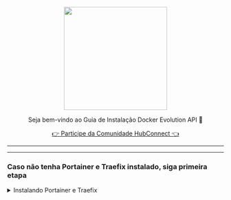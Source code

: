 <p align="center">
<img src="https://cwmkt.com.br/wp-content/uploads/2024/04/logo_github.png" width="240" />
<p align="center">Seja bem-vindo ao Guia de Instalação Docker Evolution API 🚀</p>
</p>
  
<p align="center"> 
<a href="https://hubconnect.top" target="_blank">👉 Participe da Comunidade HubConnect 👈</a>
</p>

<hr />
<hr />

### Caso não tenha Portainer e Traefix instalado, siga primeira etapa

<details>
<summary>Instalando Portainer e Traefix</summary>

### Caso não tenha Portainer e Traefix instalado, siga primeira etapa

<details>
<summary>Instalando Portainer e Traefix</summary>

### Atualizando Dependências

Atualize os repositórios do Ubuntu executando o seguinte comando:

```bash
sudo apt update && apt upgrade -y
```

----------------------------------------------------------------------------

**Instale o Docker em sua VPS**

```bash
sudo apt install docker.io -y
```

----------------------------------------------------------------------------

**Instalando Portainer**

```bash
docker swarm init
```

```bash
nano traefik.yml
```

```bash
version: "3.8"

services:

  traefik:
    image: traefik:v2.11.0
    command:
      - "--api.dashboard=true"
      - "--providers.docker.swarmMode=true"
      - "--providers.docker.endpoint=unix:///var/run/docker.sock"
      - "--providers.docker.exposedbydefault=false"
      - "--providers.docker.network=ecosystem_network"
      - "--entrypoints.web.address=:80"
      - "--entrypoints.web.http.redirections.entryPoint.to=websecure"
      - "--entrypoints.web.http.redirections.entryPoint.scheme=https"
      - "--entrypoints.web.http.redirections.entrypoint.permanent=true"
      - "--entrypoints.websecure.address=:443"
      - "--certificatesresolvers.letsencryptresolver.acme.httpchallenge=true"
      - "--certificatesresolvers.letsencryptresolver.acme.httpchallenge.entrypoint=web"
      - "--certificatesresolvers.letsencryptresolver.acme.email=contato@seudominio.com.br"
      - "--certificatesresolvers.letsencryptresolver.acme.storage=/etc/traefik/letsencrypt/acme.json"
      - "--log.level=DEBUG"
      - "--log.format=common"
      - "--log.filePath=/var/log/traefik/traefik.log"
      - "--accesslog=true"
      - "--accesslog.filepath=/var/log/traefik/access-log"
    deploy:
      placement:
        constraints:
          - node.role == manager
      labels:
        - "traefik.enable=true"
        - "traefik.http.middlewares.redirect-https.redirectscheme.scheme=https"
        - "traefik.http.middlewares.redirect-https.redirectscheme.permanent=true"
        - "traefik.http.routers.http-catchall.rule=hostregexp(`{host:.+}`)"
        - "traefik.http.routers.http-catchall.entrypoints=web"
        - "traefik.http.routers.http-catchall.middlewares=redirect-https@docker"
        - "traefik.http.routers.http-catchall.priority=1"
    volumes:
      - "/var/run/docker.sock:/var/run/docker.sock:ro"
      - "traefik_certificates_volume:/etc/traefik/letsencrypt"
    ports:
      - target: 80
        published: 80
        mode: host
      - target: 443
        published: 443
        mode: host
    networks:
      - ecosystem_network

volumes:
  traefik_certificates_volume:
    external: true
    name: traefik_certificates_volume

networks:
  ecosystem_network:
    external: true
    name: ecosystem_network
 ```

```bash
nano portainer.yml
```

```bash
version: "3.8"

services:

  agent:
    image: portainer/agent:latest
    volumes:
      - /var/run/docker.sock:/var/run/docker.sock
      - /var/lib/docker/volumes:/var/lib/docker/volumes
    networks:
      - ecosystem_network
    deploy:
      mode: global
      placement:
        constraints: [node.platform.os == linux]

  portainer:
    image: portainer/portainer-ce:latest
    command: -H tcp://tasks.agent:9001 --tlsskipverify
    volumes:
      - portainer_volume:/data
    networks:
      - ecosystem_network
    deploy:
      mode: replicated
      replicas: 1
      placement:
        constraints: [node.role == manager]
      labels:
        - "traefik.enable=true"
        - "traefik.docker.network=ecosystem_network"
        - "traefik.http.routers.portainer.rule=Host(`painel.seudominio.com.br`)"
        - "traefik.http.routers.portainer.entrypoints=websecure"
        - "traefik.http.routers.portainer.priority=1"
        - "traefik.http.routers.portainer.tls.certresolver=letsencryptresolver"
        - "traefik.http.routers.portainer.service=portainer"
        - "traefik.http.services.portainer.loadbalancer.server.port=9000"

networks:
  ecosystem_network:
    external: true
    attachable: true
    name: ecosystem_network

volumes:
  portainer_volume:
    external: true
    name: portainer_volume
```

```bash
docker network create --driver=overlay ecosystem_network
```

```bash
docker stack deploy --prune --resolve-image always -c traefik.yml traefik
```

```bash
docker stack deploy --prune --resolve-image always -c portainer.yml portainer
```

Acesse URL de seu Site e Crie Usuario


</details>

Para instalar o Evolution, Vamos para aba Stacks e depois em add Stack

![image](https://github.com/cwmkt/woofedcrm/assets/91642837/d1e54ab7-5c5f-4c28-902f-27266ed0abb7)

Colocamos o nome da stack (recomendo deixar evolution)


![image](https://github.com/cwmkt/dockerevolution/assets/91642837/ec07266c-d63b-48bc-a658-ccedb4fc3662)


#### Cole a stack do Evolution abaixo no seu portainer:

```bash
version: "3.7"
services:
  evolution_app:
    image: atendai/evolution-api:v1.7.1 # Altere para versão desejada
    command: ["node", "./dist/src/main.js"]
    volumes:
    - evolution_instances:/evolution/instances
    - evolution_store:/evolution/store
    - evolution_views:/evolution/views
    networks:
      - ecosystem_network
    environment:
    - SERVER_URL=https://api.seudominio.com.br 
    - DOCKER_ENV=true
    - LOG_LEVEL=ERROR
    - DEL_INSTANCE=false
    - CONFIG_SESSION_PHONE_CLIENT=NOME_SESSAO_APP
    - CONFIG_SESSION_PHONE_NAME=chrome
    - STORE_MESSAGES=true
    - STORE_MESSAGE_UP=true
    - STORE_CONTACTS=true
    - STORE_CHATS=true
    - CLEAN_STORE_CLEANING_INTERVAL=7200 # seconds === 2h
    - CLEAN_STORE_MESSAGES=true
    - CLEAN_STORE_MESSAGE_UP=true
    - CLEAN_STORE_CONTACTS=true
    - CLEAN_STORE_CHATS=true
    - AUTHENTICATION_TYPE=apikey
    - AUTHENTICATION_API_KEY=f4e9c72e34fd4485aa9e49295f9cbd8d
    - AUTHENTICATION_EXPOSE_IN_FETCH_INSTANCES=true
    - QRCODE_LIMIT=19021
    - QRCODE_COLOR=#81c244
    - WEBHOOK_GLOBAL_ENABLED=false
    - WEBHOOK_GLOBAL_URL=https://URL
    - WEBHOOK_GLOBAL_WEBHOOK_BY_EVENTS=false
    - WEBHOOK_EVENTS_APPLICATION_STARTUP=false
    - WEBHOOK_EVENTS_QRCODE_UPDATED=true
    - WEBHOOK_EVENTS_MESSAGES_SET=false
    - WEBHOOK_EVENTS_MESSAGES_UPSERT=true
    - WEBHOOK_EVENTS_MESSAGES_UPDATE=true
    - WEBHOOK_EVENTS_CONTACTS_SET=true
    - WEBHOOK_EVENTS_CONTACTS_UPSERT=true
    - WEBHOOK_EVENTS_CONTACTS_UPDATE=true
    - WEBHOOK_EVENTS_PRESENCE_UPDATE=true
    - WEBHOOK_EVENTS_CHATS_SET=true
    - WEBHOOK_EVENTS_CHATS_UPSERT=true
    - WEBHOOK_EVENTS_CHATS_UPDATE=true
    - WEBHOOK_EVENTS_CHATS_DELETE=true
    - WEBHOOK_EVENTS_GROUPS_UPSERT=true
    - WEBHOOK_EVENTS_GROUPS_UPDATE=true
    - WEBHOOK_EVENTS_GROUP_PARTICIPANTS_UPDATE=true
    - WEBHOOK_EVENTS_CONNECTION_UPDATE=true
    - REDIS_ENABLED=false
    - REDIS_URI=redis://redis:6379
    deploy:
      mode: replicated
      replicas: 1
      placement:
        constraints:
        - node.role == manager
      labels:
      - traefik.enable=1
      - traefik.http.routers.evolution_app.rule=Host(`api.seudominio.com.br`)
      - traefik.http.routers.evolution_app.entrypoints=websecure
      - traefik.http.routers.evolution_app.priority=1
      - traefik.http.routers.evolution_app.tls.certresolver=letsencryptresolver
      - traefik.http.routers.evolution_app.service=evolution_app
      - traefik.http.services.evolution_app.loadbalancer.server.port=8080
      - traefik.http.services.evolution_app.loadbalancer.passHostHeader=1
volumes:
  evolution_instances:
    external: true
  evolution_store:
    external: true
  evolution_views:
    external: true

networks:
  ecosystem_network:
    external: true
```

### Obs: Lembre-se de alterar campos com as informações necessárias:

SERVER_URL: URL para API <br>
CONFIG_SESSION_PHONE_CLIENT: Nome da sessão no APP do Whatsapp <br>
traefik.http.routers.evolution_app.rule=Host(`api.seudominio.com.br`) <br>

Após toda alteração, podemos desativar o Enable access control e clicar em Deploy the stack

![image](https://github.com/cwmkt/woofedcrm/assets/91642837/e39d7915-e223-4afe-98d0-fdc369138265)

**Pronto tudo Funcionando** ✅😎
